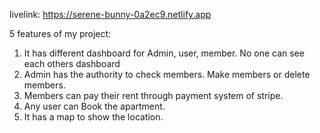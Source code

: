 livelink: https://serene-bunny-0a2ec9.netlify.app

5 features of my project:
1. It has different dashboard for Admin, user, member. No one can see each others dashboard
2. Admin has the authority to check members. Make members or delete members.
3. Members can pay their rent through payment system of stripe.
4. Any user can Book the apartment.
5. It has a map to show the location.